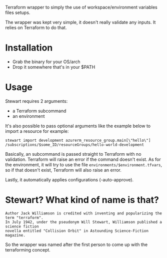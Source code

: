 Terraform wrapper to simply the use of workspace/environment variables files setups.

The wrapper was kept very simple, it doesn't really validate any inputs. It relies on Terraform
to do that.

# Installation

+ Grab the binary for your OS/arch
+ Drop it somewhere that's in your $PATH

# Usage

Stewart requires 2 arguments:

+ a Terraform subcommand
+ an environment

It's also possible to pass optional arguments like the example below to import a resource for example:

~~~
stewart import development azurerm_resource_group.main[\"hello\"] /subscriptions/$some_ID/resourceGroups/hello-world-development
~~~

Basically, an subcommand is passed straight to Terraform with no validation. Terraform will raise an error if the command
doesn't exist. As for the environment, it will try to use the file `environments/$environment.tfvars`, so if that doesn't
exist, Terraform will also raise an error.

Lastly, it automatically applies configurations (-auto-approve).

# Stewart? What kind of name is that?

~~~
Author Jack Williamson is credited with inventing and popularizing the term "terraform".
In July 1942, under the pseudonym Will Stewart, Williamson published a science fiction
novella entitled "Collision Orbit" in Astounding Science-Fiction magazine.
~~~

So the wrapper was named after the first person to come up with the terraforming concept.
